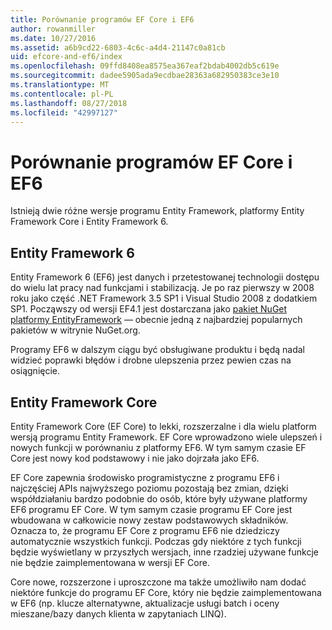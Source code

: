 ```yaml
---
title: Porównanie programów EF Core i EF6
author: rowanmiller
ms.date: 10/27/2016
ms.assetid: a6b9cd22-6803-4c6c-a4d4-21147c0a81cb
uid: efcore-and-ef6/index
ms.openlocfilehash: 09ffd8408ea8575ea367eaf2bdab4002db5c619e
ms.sourcegitcommit: dadee5905ada9ecdbae28363a682950383ce3e10
ms.translationtype: MT
ms.contentlocale: pl-PL
ms.lasthandoff: 08/27/2018
ms.locfileid: "42997127"
---
```

# <a name="compare-ef-core--ef6"></a>Porównanie programów EF Core i EF6

Istnieją dwie różne wersje programu Entity Framework, platformy Entity Framework Core i Entity Framework 6.

## <a name="entity-framework-6"></a>Entity Framework 6

Entity Framework 6 (EF6) jest danych i przetestowanej technologii dostępu do wielu lat pracy nad funkcjami i stabilizacją. Je po raz pierwszy w 2008 roku jako część .NET Framework 3.5 SP1 i Visual Studio 2008 z dodatkiem SP1. Począwszy od wersji EF4.1 jest dostarczana jako [pakiet NuGet platformy EntityFramework](https://www.nuget.org/packages/EntityFramework/) — obecnie jedną z najbardziej popularnych pakietów w witrynie NuGet.org.

Programy EF6 w dalszym ciągu być obsługiwane produktu i będą nadal widzieć poprawki błędów i drobne ulepszenia przez pewien czas na osiągnięcie.

## <a name="entity-framework-core"></a>Entity Framework Core

Entity Framework Core (EF Core) to lekki, rozszerzalne i dla wielu platform wersją programu Entity Framework. EF Core wprowadzono wiele ulepszeń i nowych funkcji w porównaniu z platformy EF6. W tym samym czasie EF Core jest nowy kod podstawowy i nie jako dojrzała jako EF6.

EF Core zapewnia środowisko programistyczne z programu EF6 i najczęściej APIs najwyższego poziomu pozostają bez zmian, dzięki współdziałaniu bardzo podobnie do osób, które były używane platformy EF6 programu EF Core. W tym samym czasie programu EF Core jest wbudowana w całkowicie nowy zestaw podstawowych składników. Oznacza to, że programu EF Core z programu EF6 nie dziedziczy automatycznie wszystkich funkcji. Podczas gdy niektóre z tych funkcji będzie wyświetlany w przyszłych wersjach, inne rzadziej używane funkcje nie będzie zaimplementowana w wersji EF Core.

Core nowe, rozszerzone i uproszczone ma także umożliwiło nam dodać niektóre funkcje do programu EF Core, który nie będzie zaimplementowana w EF6 (np. klucze alternatywne, aktualizacje usługi batch i oceny mieszane/bazy danych klienta w zapytaniach LINQ).
